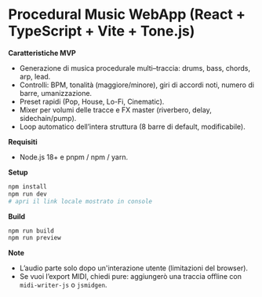 # Procedural Music WebApp (React + TypeScript + Vite + Tone.js)

**Caratteristiche MVP**
- Generazione di musica procedurale multi–traccia: drums, bass, chords, arp, lead.
- Controlli: BPM, tonalità (maggiore/minore), giri di accordi noti, numero di barre, umanizzazione.
- Preset rapidi (Pop, House, Lo-Fi, Cinematic).
- Mixer per volumi delle tracce e FX master (riverbero, delay, sidechain/pump).
- Loop automatico dell’intera struttura (8 barre di default, modificabile).

**Requisiti**
- Node.js 18+ e pnpm / npm / yarn.

**Setup**
```bash
npm install
npm run dev
# apri il link locale mostrato in console
```

**Build**
```bash
npm run build
npm run preview
```

**Note**
- L’audio parte solo dopo un'interazione utente (limitazioni del browser).
- Se vuoi l’export MIDI, chiedi pure: aggiungerò una traccia offline con <code>midi-writer-js</code> o <code>jsmidgen</code>.